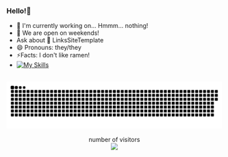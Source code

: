 ### Hello!👋

- 🔭 I'm currently working on... Hmmm... nothing!
- 🌴 We are open on weekends!
- Ask about 💬 LinksSiteTemplate
- 😄 Pronouns: they/they
- ⚡Facts: I don't like ramen!
- [![My Skills](https://skillicons.dev/icons?i=js,html,css,cpp,discord,bots,ps,powershell,py,planetscale&perline=5)](https://skillicons.dev)
<br>
<a href=#><img src="https://raw.githubusercontent.com/Ronikusu/ronikusu/main/contributions.svg"></a>
<p align="center">
   number of visitors<br>
   <img src="https://profile-counter.glitch.me/ronikusu/count.svg" />
</p>
<br>
